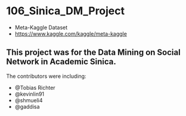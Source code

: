 # 106_Sinica_DM_Project
- Meta-Kaggle Dataset
- https://www.kaggle.com/kaggle/meta-kaggle
## This project was for the Data Mining on Social Network in Academic Sinica.
The contributors were including: 
- @Tobias Richter
- @kevinlin91
- @shmueli4
- @gaddisa

